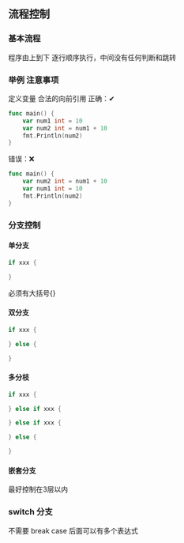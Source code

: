 ## 流程控制

### 基本流程
程序由上到下 逐行顺序执行，中间没有任何判断和跳转

### 举例 注意事项
定义变量 合法的向前引用
正确：✔
``` go
func main() {
    var num1 int = 10
    var num2 int = num1 + 10
    fmt.Println(num2)
}
```
错误：❌
``` go
func main() {
    var num2 int = num1 + 10
    var num1 int = 10
    fmt.Println(num2)
}
```

### 分支控制
#### 单分支
``` go
if xxx {

}
```
必须有大括号{}

#### 双分支
``` go
if xxx {

} else {

}
```
#### 多分枝
``` go
if xxx {

} else if xxx {

} else if xxx {

} else {

}
```
#### 嵌套分支 
最好控制在3层以内

### switch 分支
不需要 break 
case 后面可以有多个表达式
